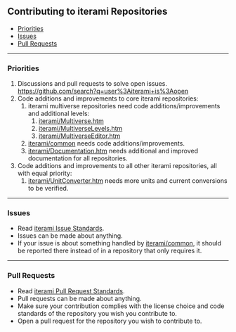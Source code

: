 Contributing to iterami Repositories
------------------------------------

* [Priorities](#priorities)
* [Issues](#issues)
* [Pull Requests](#pull-requests)

---

### Priorities
1. Discussions and pull requests to solve open issues. https://github.com/search?q=user%3Aiterami+is%3Aopen
2. Code additions and improvements to core iterami repositories:
   1. iterami multiverse repositories need code additions/improvements and additional levels:
      1. [iterami/Multiverse.htm](https://github.com/iterami/Multiverse.htm)
      2. [iterami/MultiverseLevels.htm](https://github.com/iterami/MultiverseLevels.htm)
      3. [iterami/MultiverseEditor.htm](https://github.com/iterami/MultiverseEditor.htm)
   2. [iterami/common](https://github.com/iterami/common) needs code additions/improvements.
   3. [iterami/Documentation.htm](https://github.com/iterami/https://github.com/iterami/Documentation.htm) needs additional and improved documentation for all repositories.
3. Code additions and improvements to all other iterami repositories, all with equal priority:
   1. [iterami/UnitConverter.htm](https://github.com/iterami/https://github.com/iterami/UnitConverter.htm) needs more units and current conversions to be verified.

---

### Issues
* Read [iterami Issue Standards](https://github.com/iterami/Documentation.htm/blob/gh-pages/standards/issues.md).
* Issues can be made about anything.
* If your issue is about something handled by [iterami/common](https://github.com/iterami/common), it should be reported there instead of in a repository that only requires it.

---

### Pull Requests
* Read [iterami Pull Request Standards](https://github.com/iterami/Documentation.htm/blob/gh-pages/standards/pull-requests.md).
* Pull requests can be made about anything.
* Make sure your contribution complies with the license choice and code standards of the repository you wish you contribute to.
* Open a pull request for the repository you wish to contribute to.

